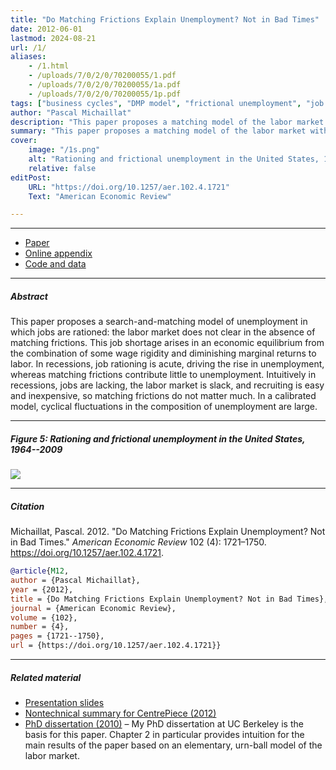 ```yaml
---
title: "Do Matching Frictions Explain Unemployment? Not in Bad Times" 
date: 2012-06-01
lastmod: 2024-08-21
url: /1/
aliases: 
    - /1.html
    - /uploads/7/0/2/0/70200055/1.pdf
    - /uploads/7/0/2/0/70200055/1a.pdf
    - /uploads/7/0/2/0/70200055/1p.pdf
tags: ["business cycles", "DMP model", "frictional unemployment", "job rationing", "matching model", "recessions", "unemployment", "wage rigidity"]
author: "Pascal Michaillat"
description: "This paper proposes a matching model of the labor market with job rationing: unemployment persists even without matching frictions. Published in AER, 2012." 
summary: "This paper proposes a matching model of the labor market with job rationing: unemployment does not disappear in the absence of matching frictions. In recessions, job rationing drives the rise of unemployment, whereas matching frictions contribute little to it." 
cover:
    image: "/1s.png"
    alt: "Rationing and frictional unemployment in the United States, 1964–2009"
    relative: false
editPost:
    URL: "https://doi.org/10.1257/aer.102.4.1721"
    Text: "American Economic Review"

---
```


---


+ [Paper](/1.pdf)
+ [Online appendix](/1a.pdf)
+ [Code and data](https://github.com/pmichaillat/job-rationing)

---

##### Abstract

This paper proposes a search-and-matching model of unemployment in which jobs are rationed: the labor market does not clear in the absence of matching frictions. This job shortage arises in an economic equilibrium from the combination of some wage rigidity and diminishing marginal returns to labor. In recessions, job rationing is acute, driving the rise in unemployment, whereas matching frictions contribute little to unemployment. Intuitively in recessions, jobs are lacking, the labor market is slack, and recruiting is easy and inexpensive, so matching frictions do not matter much. In a calibrated model, cyclical fluctuations in the composition of unemployment are large.

---


##### Figure 5: Rationing and frictional unemployment in the United States, 1964--2009

![](/1.png)

---


##### Citation

Michaillat, Pascal. 2012. "Do Matching Frictions Explain Unemployment? Not in Bad Times." *American Economic Review* 102 (4): 1721–1750. https://doi.org/10.1257/aer.102.4.1721.

```BibTeX
@article{M12,
author = {Pascal Michaillat},
year = {2012},
title = {Do Matching Frictions Explain Unemployment? Not in Bad Times},
journal = {American Economic Review},
volume = {102},
number = {4},
pages = {1721--1750},
url = {https://doi.org/10.1257/aer.102.4.1721}}
```

---

##### Related material

+ [Presentation slides](/1p.pdf)
+ [Nontechnical summary for CentrePiece (2012)](https://cep.lse.ac.uk/pubs/download/cp365.pdf)
+ [PhD dissertation (2010)](https://escholarship.org/uc/item/7jr3m96r) – My PhD dissertation at UC Berkeley is the basis for this paper. Chapter 2 in particular provides intuition for the main results of the paper based on an elementary, urn-ball model of the labor market.